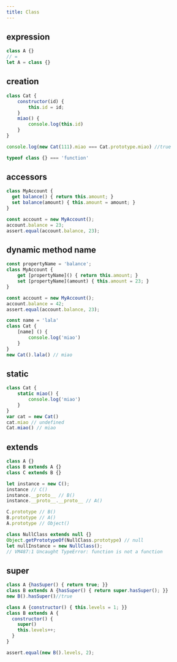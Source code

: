 ```yaml
---
title: Class
---
```


## expression

``` javascript
class A {}
// =
let A = class {}
```

## creation
``` javascript
class Cat {
    constructor(id) {
        this.id = id;
    }
    miao() {
        console.log(this.id)
    }
}

console.log(new Cat(111).miao === Cat.prototype.miao) //true
```

``` javascript
typeof class {} === 'function'
```

## accessors

``` javascript
class MyAccount {
  get balance() { return this.amount; }
  set balance(amount) { this.amount = amount; }
}

const account = new MyAccount();
account.balance = 23;
assert.equal(account.balance, 23);
```

## dynamic method name

``` javascript
const propertyName = 'balance';
class MyAccount {
    get [propertyName]() { return this.amount; }
    set [propertyName](amount) { this.amount = 23; }
}

const account = new MyAccount();
account.balance = 42;
assert.equal(account.balance, 23);
```

``` javascript
const name = 'lala'
class Cat {
    [name] () {
        console.log('miao')
    }
}
new Cat().lala() // miao
```

## static

``` javascript
class Cat {
    static miao() {
        console.log('miao')
    }
}
var cat = new Cat()
cat.miao // undefined
Cat.miao() // miao
```

## extends

``` javascript
class A {}
class B extends A {}
class C extends B {}

let instance = new C();
instance // C()
instance.__proto__ // B()
instance.__proto__.__proto__ // A()

C.prototype // B()
B.prototype // A()
A.prototype // Object()
```

``` javascript
class NullClass extends null {}
Object.getPrototypeOf(NullClass.prototype) // null
let nullInstance = new NullClass();
// VM487:1 Uncaught TypeError: function is not a function
```

## super

```  javascript
class A {hasSuper() { return true; }}
class B extends A {hasSuper() { return super.hasSuper(); }}
new B().hasSuper()//true
```

``` javascript
class A {constructor() { this.levels = 1; }}
class B extends A {
  constructor() {
    super()
    this.levels++;
  }
}

assert.equal(new B().levels, 2);
```
